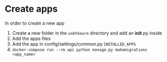 # Create apps

In order to create a new app

1. Create a new folder in the `uobtheare` directory and add an __init__.py inside
2. Add the apps files
3. Add the app in config/settings/common.py `INSTALLED_APPS`
4. `docker-compose run --rm api python manage.py makemigrations <app_name>`
